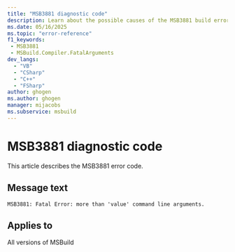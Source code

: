 ```yaml
---
title: "MSB3881 diagnostic code"
description: Learn about the possible causes of the MSB3881 build error, and get troubleshooting tips.
ms.date: 05/16/2025
ms.topic: "error-reference"
f1_keywords:
 - MSB3881
 - MSBuild.Compiler.FatalArguments
dev_langs:
  - "VB"
  - "CSharp"
  - "C++"
  - "FSharp"
author: ghogen
ms.author: ghogen
manager: mijacobs
ms.subservice: msbuild
---
```


# MSB3881 diagnostic code

<!-- :::ErrorDefinitionDescription::: -->
<!-- :::editable-content name="introDescription"::: -->
This article describes the MSB3881 error code.
<!-- :::editable-content-end::: -->

## Message text

<!-- :::editable-content name="messageText"::: -->
`MSB3881: Fatal Error: more than 'value' command line arguments.`
<!-- :::editable-content-end::: -->
<!-- MSB3881: Fatal Error: more than {0} command line arguments. -->

<!-- :::editable-content name="postOutputDescription"::: -->
<!--
{StrBegin="MSB3881: "}
-->
<!-- :::editable-content-end::: -->
<!-- :::ErrorDefinitionDescription-end::: -->

## Applies to

All versions of MSBuild
